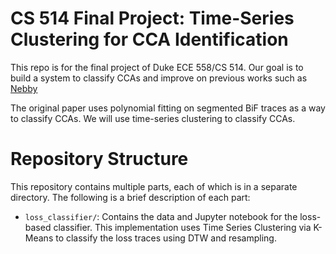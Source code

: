 # CS 514 Final Project: Time-Series Clustering for CCA Identification

This repo is for the final project of Duke ECE 558/CS 514. Our goal is to build a system to classify CCAs and improve on previous works such as [Nebby](https://www.comp.nus.edu.sg/~bleong/publications/sigcomm24-nebby.pdf)

The original paper uses polynomial fitting on segmented BiF traces as a way to classify CCAs. We will use time-series clustering to classify CCAs.

# Repository Structure

This repository contains multiple parts, each of which is in a separate directory. The following is a brief description of each part:

- `loss_classifier/`: Contains the data and Jupyter notebook for the loss-based classifier. This implementation uses Time Series Clustering via K-Means to classify the loss traces using DTW and resampling.

